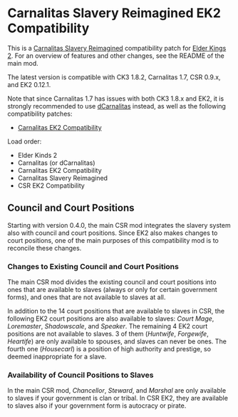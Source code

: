 # Carnalitas Slavery Reimagined EK2 Compatibility

This is a [Carnalitas Slavery Reimagined](https://www.loverslab.com/topic/204734-mod-carnalitas-slavery-reimagined/) compatibility patch for [Elder Kings 2](https://steamcommunity.com/sharedfiles/filedetails/?id=2887120253). For an overview of features and other changes, see the README of the main mod.

The latest version is compatible with CK3 1.8.2, Carnalitas 1.7, CSR 0.9.x, and EK2 0.12.1.

Note that since Carnalitas 1.7 has issues with both CK3 1.8.x and EK2, it is strongly recommended to use [dCarnalitas](https://www.loverslab.com/files/file/26617-dcarnalitas/) instead, as well as the following compatibility patches:

* [Carnalitas EK2 Compatibility](https://www.loverslab.com/topic/207029-mod-carnalitas-ek2-compatibility/)

Load order:

* Elder Kinds 2
* Carnalitas (or dCarnalitas)
* Carnalitas EK2 Compatibility
* Carnalitas Slavery Reimagined
* CSR EK2 Compatibility

## Council and Court Positions

Starting with version 0.4.0, the main CSR mod integrates the slavery system also with council and court positions. Since EK2 also makes changes to court positions, one of the main purposes of this compatibility mod is to reconcile these changes.

### Changes to Existing Council and Court Positions

The main CSR mod divides the existing council and court positions into ones that are available to slaves (always or only for certain government forms), and ones that are not available to slaves at all.

In addition to the 14 court positions that are available to slaves in CSR, the following EK2 court positions are also available to slaves: *Court Mage*, *Loremaster*, *Shadowscale*, and *Speaker*. The remaining 4 EK2 court positions are not available to slaves. 3 of them (*Huntwife*, *Forgewife*, *Heartife*) are only available to spouses, and slaves can never be ones. The fourth one (*Housecarl*) is a position of high authority and prestige, so deemed inappropriate for a slave.

### Availability of Council Positions to Slaves

In the main CSR mod, *Chancellor*, *Steward*, and *Marshal* are only available to slaves if your government is clan or tribal. In CSR EK2, they are available to slaves also if your government form is autocracy or pirate.

